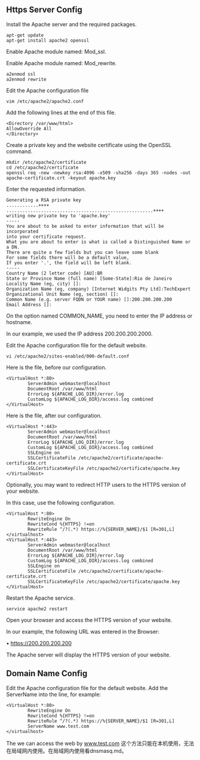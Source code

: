 ## Https Server Config
Install the Apache server and the required packages.

```
apt-get update
apt-get install apache2 openssl
```

Enable Apache module named: Mod_ssl.

Enable Apache module named: Mod_rewrite.

```
a2enmod ssl
a2enmod rewrite
```
Edit the Apache configuration file

```
vim /etc/apache2/apache2.conf
```
Add the following lines at the end of this file.

```
<Directory /var/www/html>
AllowOverride All
</Directory>
```
Create a private key and the website certificate using the OpenSSL command.

```
mkdir /etc/apache2/certificate
cd /etc/apache2/certificate
openssl req -new -newkey rsa:4096 -x509 -sha256 -days 365 -nodes -out apache-certificate.crt -keyout apache.key
```
Enter the requested information.

```
Generating a RSA private key
............++++
.......................................................++++
writing new private key to 'apache.key'
-----
You are about to be asked to enter information that will be incorporated
into your certificate request.
What you are about to enter is what is called a Distinguished Name or a DN.
There are quite a few fields but you can leave some blank
For some fields there will be a default value,
If you enter '.', the field will be left blank.
-----
Country Name (2 letter code) [AU]:BR
State or Province Name (full name) [Some-State]:Rio de Janeiro
Locality Name (eg, city) []:
Organization Name (eg, company) [Internet Widgits Pty Ltd]:TechExpert
Organizational Unit Name (eg, section) []:
Common Name (e.g. server FQDN or YOUR name) []:200.200.200.200
Email Address []:

```
On the option named COMMON_NAME, you need to enter the IP address or hostname.

In our example, we used the IP address 200.200.200.2000.

Edit the Apache configuration file for the default website.

```
vi /etc/apache2/sites-enabled/000-default.conf
```

Here is the file, before our configuration.

```
<VirtualHost *:80>
        ServerAdmin webmaster@localhost
        DocumentRoot /var/www/html
        ErrorLog ${APACHE_LOG_DIR}/error.log
        CustomLog ${APACHE_LOG_DIR}/access.log combined
</VirtualHost>
```
Here is the file, after our configuration.

```
<VirtualHost *:443>
        ServerAdmin webmaster@localhost
        DocumentRoot /var/www/html
        ErrorLog ${APACHE_LOG_DIR}/error.log
        CustomLog ${APACHE_LOG_DIR}/access.log combined
        SSLEngine on
        SSLCertificateFile /etc/apache2/certificate/apache-certificate.crt
        SSLCertificateKeyFile /etc/apache2/certificate/apache.key
</VirtualHost>
```
Optionally, you may want to redirect HTTP users to the HTTPS version of your website.

In this case, use the following configuration.

```
<VirtualHost *:80>
        RewriteEngine On
        RewriteCond %{HTTPS} !=on
        RewriteRule ^/?(.*) https://%{SERVER_NAME}/$1 [R=301,L]
</virtualhost>
<VirtualHost *:443>
        ServerAdmin webmaster@localhost
        DocumentRoot /var/www/html
        ErrorLog ${APACHE_LOG_DIR}/error.log
        CustomLog ${APACHE_LOG_DIR}/access.log combined
        SSLEngine on
        SSLCertificateFile /etc/apache2/certificate/apache-certificate.crt
        SSLCertificateKeyFile /etc/apache2/certificate/apache.key
</VirtualHost>
```
Restart the Apache service.
```
service apache2 restart
```
Open your browser and access the HTTPS version of your website.

In our example, the following URL was entered in the Browser:

• https://200.200.200.200

The Apache server will display the HTTPS version of your website.

## Domain Name Config

Edit the Apache configuration file for the default website. Add the ServerName into the line, for example:

```
<VirtualHost *:80>
        RewriteEngine On
        RewriteCond %{HTTPS} !=on
        RewriteRule ^/?(.*) https://%{SERVER_NAME}/$1 [R=301,L]
        ServerName www.test.com
</virtualhost>
```
The we can access the web by www.test.com
这个方法只能在本机使用，无法在局域网内使用。在局域网内使用看dnsmasq.md。